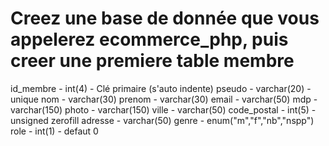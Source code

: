 
# Creez une base de donnée que vous appelerez ecommerce_php, puis creer une premiere table membre

id_membre - int(4) - Clé primaire (s'auto indente)
pseudo - varchar(20) - unique
nom - varchar(30)
prenom - varchar(30)
email - varchar(50)
mdp - varchar(150)
photo - varchar(150)
ville - varchar(50)
code_postal - int(5) - unsigned zerofill
adresse - varchar(50)
genre - enum("m","f","nb","nspp")
role - int(1) - defaut 0